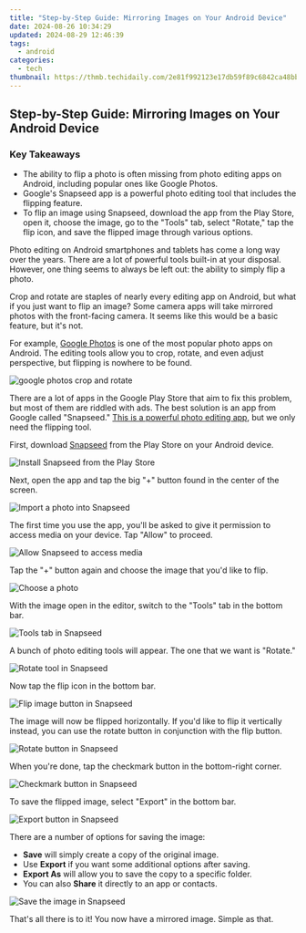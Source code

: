 ```yaml
---
title: "Step-by-Step Guide: Mirroring Images on Your Android Device"
date: 2024-08-26 10:34:29
updated: 2024-08-29 12:46:39
tags:
  - android
categories:
  - tech
thumbnail: https://thmb.techidaily.com/2e81f992123e17db59f89c6842ca48bb426d509215d95604071818ec4e7dc281.jpg
---
```


## Step-by-Step Guide: Mirroring Images on Your Android Device

### Key Takeaways

* The ability to flip a photo is often missing from photo editing apps on Android, including popular ones like Google Photos.
* Google's Snapseed app is a powerful photo editing tool that includes the flipping feature.
* To flip an image using Snapseed, download the app from the Play Store, open it, choose the image, go to the "Tools" tab, select "Rotate," tap the flip icon, and save the flipped image through various options.

 Photo editing on Android smartphones and tablets has come a long way over the years. There are a lot of powerful tools built-in at your disposal. However, one thing seems to always be left out: the ability to simply flip a photo.

 Crop and rotate are staples of nearly every editing app on Android, but what if you just want to flip an image? Some camera apps will take mirrored photos with the front-facing camera. It seems like this would be a basic feature, but it's not.

 For example, [Google Photos](https://digital-screen-recording.techidaily.com/uncover-the-best-6-screen-recording-software-on-mac/) is one of the most popular photo apps on Android. The editing tools allow you to crop, rotate, and even adjust perspective, but flipping is nowhere to be found.

![google photos crop and rotate](https://static1.howtogeekimages.com/wordpress/wp-content/uploads/2020/11/2020-11-13_11-05-11.png) 

 There are a lot of apps in the Google Play Store that aim to fix this problem, but most of them are riddled with ads. The best solution is an app from Google called "Snapseed." [This is a powerful photo editing app](https://video-capture.techidaily.com/new-is-active-setting-new-standards-in-screen-recording/), but we only need the flipping tool.

 First, download [Snapseed](https://www.anrdoezrs.net/links/3607085/type/dlg/sid/UUhtgUeUpU211130/https://play.google.com/store/apps/details?id=com.niksoftware.snapseed) from the Play Store on your Android device.

![Install Snapseed from the Play Store](https://static1.howtogeekimages.com/wordpress/wp-content/uploads/2023/11/2020-11-13_11-10-28.png) 

 Next, open the app and tap the big "+" button found in the center of the screen.

![Import a photo into Snapseed](https://static1.howtogeekimages.com/wordpress/wp-content/uploads/2023/11/2020-11-13_11-11-41.png) 

 The first time you use the app, you'll be asked to give it permission to access media on your device. Tap "Allow" to proceed.

![Allow Snapseed to access media](https://static1.howtogeekimages.com/wordpress/wp-content/uploads/2023/11/2020-11-13_11-12-34.png) 

 Tap the "+" button again and choose the image that you'd like to flip.

![Choose a photo](https://static1.howtogeekimages.com/wordpress/wp-content/uploads/2023/11/2020-11-13_11-14-36.png) 

 With the image open in the editor, switch to the "Tools" tab in the bottom bar.

![Tools tab in Snapseed](https://static1.howtogeekimages.com/wordpress/wp-content/uploads/2023/11/2020-11-13_11-15-46.png) 

 A bunch of photo editing tools will appear. The one that we want is "Rotate."

![Rotate tool in Snapseed](https://static1.howtogeekimages.com/wordpress/wp-content/uploads/2023/11/2020-11-13_11-17-13.png) 

 Now tap the flip icon in the bottom bar.

![Flip image button in Snapseed](https://static1.howtogeekimages.com/wordpress/wp-content/uploads/2023/11/2020-11-13_11-18-58.png) 

 The image will now be flipped horizontally. If you'd like to flip it vertically instead, you can use the rotate button in conjunction with the flip button.

![Rotate button in Snapseed](https://static1.howtogeekimages.com/wordpress/wp-content/uploads/2023/11/2020-11-13_11-20-48.png) 

 When you're done, tap the checkmark button in the bottom-right corner.

![Checkmark button in Snapseed](https://static1.howtogeekimages.com/wordpress/wp-content/uploads/2023/11/2020-11-13_11-22-04.png) 

 To save the flipped image, select "Export" in the bottom bar.

![Export button in Snapseed](https://static1.howtogeekimages.com/wordpress/wp-content/uploads/2023/11/2020-11-13_11-22-50.png) 

 There are a number of options for saving the image:

* **Save** will simply create a copy of the original image.
* Use **Export** if you want some additional options after saving.
* **Export As** will allow you to save the copy to a specific folder.
* You can also **Share** it directly to an app or contacts.

![Save the image in Snapseed](https://static1.howtogeekimages.com/wordpress/wp-content/uploads/2023/11/2020-11-13_11-24-42.png) 

 That's all there is to it! You now have a mirrored image. Simple as that.

<ins class="adsbygoogle"
     style="display:block"
     data-ad-format="autorelaxed"
     data-ad-client="ca-pub-7571918770474297"
     data-ad-slot="1223367746"></ins>



<ins class="adsbygoogle"
     style="display:block"
     data-ad-client="ca-pub-7571918770474297"
     data-ad-slot="8358498916"
     data-ad-format="auto"
     data-full-width-responsive="true"></ins>
